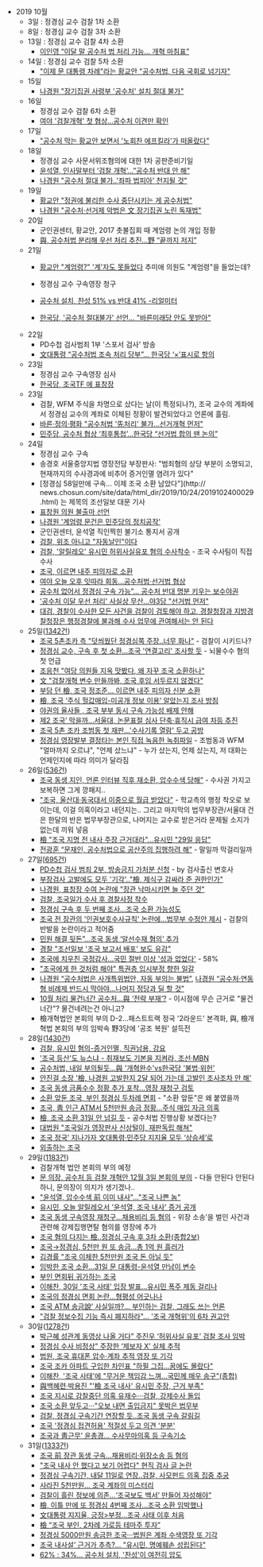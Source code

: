 * 2019 10월
    * 3일 : 정경심 교수 검찰 1차 소환
    * 8일 : 정경심 교수 검찰 3차 소환
    * 13일 : 정경심 교수 검찰 4차 소환
        * [이인영 “이달 말 공수처 법 처리 가능… 개혁 마침표”](https://news.naver.com/main/read.nhn?mode=LSD&mid=sec&sid1=100&oid=005&aid=0001248413)
    * 14일 : 정경심 교수 검찰 5차 소환
        * ["이제 문 대통령 차례"라는 황교안 "공수처법, 다음 국회로 넘기자"](https://news.naver.com/main/read.nhn?mode=LSD&mid=sec&sid1=100&oid=047&aid=0002243412)
    * 15일 
        * [나경원 "장기집권 사령부 '공수처' 설치 절대 불가"](https://news.naver.com/main/read.nhn?mode=LSD&mid=sec&sid1=100&oid=014&aid=0004309910)
    * 16일 
        * 정경심 교수 검찰 6차 소환
        * [여야 '검찰개혁' 첫 협상…공수처 이견만 확인](https://news.naver.com/main/read.nhn?mode=LSD&mid=sec&sid1=161&oid=422&aid=0000396987)
    * 17일
        * ["공수처 막는 황교안 보면서 '노회찬 에프킬라'가 떠올랐다"](https://news.naver.com/main/read.nhn?mode=LSD&mid=sec&sid1=100&oid=047&aid=0002243707)
    * 18일 
        * 정경심 교수 사문서위조혐의에 대한 1차 공판준비기일
        * [윤석열, 인사말부터 ‘검찰 개혁’…”공수처 반대 안 해”](https://news.naver.com/main/read.nhn?mode=LSD&mid=sec&sid1=102&oid=056&aid=0010754275)
        * [나경원 "공수처 절대 불가..'좌파 법피아' 천지될 것"](https://news.naver.com/main/read.nhn?mode=LSD&mid=sec&sid1=100&oid=014&aid=0004312049)
    * 19일
        * [황교안 "정권에 불리한 수사 중단시키는 게 공수처법"](https://news.naver.com/main/read.nhn?mode=LSD&mid=sec&sid1=100&oid=022&aid=0003406902)
        * [나경원 "공수처·선거제 악법은 文 장기집권 노린 독재법"](https://news.naver.com/main/read.nhn?mode=LSD&mid=sec&sid1=100&oid=003&aid=0009514046)
    * 20일
        * 군인권센터, 황교안, 2017 촛불집회 때 계엄령 논의 개입 정황     
        * [與, 공수처법 분리해 우선 처리 추진…野 “끝까지 저지”](https://news.naver.com/main/read.nhn?mode=LSD&mid=sec&sid1=100&oid=056&aid=0010754949)
    * 21일 
        * [황교안 "계엄령?" '계'자도 못들었다](https://www.edaily.co.kr/news/read?newsId=03614566622655544&mediaCodeNo=257) 추미애 의원도 "계엄령"을 들었는데?
              
        * 정경심 교수 구속영장 청구
        * [공수처 설치, 찬성 51% vs 반대 41% -리얼미터](https://news.naver.com/main/read.nhn?mode=LSD&mid=sec&sid1=100&oid=001&aid=0011157492)
        * [한국당, '공수처 절대불가' 선언... "바른미래당 안도 못받아"](https://news.naver.com/main/read.nhn?mode=LSD&mid=sec&sid1=100&oid=047&aid=0002244188)
    * 22일
        * PD수첩 검사범죄 1부 '스포서 검사' 방송
        * [文대통령 “공수처법 조속 처리 당부”… 한국당 ‘×’표시로 항의](https://news.naver.com/main/read.nhn?mode=LSD&mid=sec&sid1=100&oid=020&aid=0003248623)
    * 23일 
        * 정경심 교수 구속영장 심사
        * [한국당, 조국TF 에 표창장](https://news.joins.com/article/23611403)
    * 23일 
        * 검찰, WFM 주식을 차명으로 샀다는 날(이 특정되나?), 조국 교수의 계좌에서 정경심 교수의 계좌로 이체된 정황이 발견되었다고 언론에 흘림.
        * [바른·정의·평화 "공수처법 '先처리' 불가…선거개혁 먼저"](https://news.naver.com/main/read.nhn?mode=LSD&mid=sec&sid1=100&oid=002&aid=0002108124)
        * [민주당, 공수처 협상 ‘최후통첩’…한국당 “선거법 합의 땐 논의”](https://news.naver.com/main/read.nhn?mode=LSD&mid=sec&sid1=100&oid=028&aid=0002472296)
    * 24일
        * 정경심 교수 구속
        * 송경호 서울중앙지법 영장전담 부장판사: "범죄혐의 상당 부분이 소명되고, 현재까지의 수사경과에 비추어 증거인멸 염려가 있다"
        * [정경심 58일만에 구속… 이제 조국 소환 남았다"](http:// news.chosun.com/site/data/html_dir/2019/10/24/2019102400029.html) 는 제목의 조선일보 대문 기사
        * [표창원 의원 불출마 선언](https://www.facebook.com/cwpyo/posts/3366885406685508)
        * [나경원 '계엄령 문건은 민주당의 정치공작'](https://news.v.daum.net/v/20191024114802308)
        * 군인권센터, 윤석열 직인찍힌 불기소 통지서 공개
        * [검찰, 위조 아니고 "자동날인"이다](https://news.v.daum.net/v/20191024154602502?f=m)
        * [검찰, '알릴레오' 유시민 허위사실유포 혐의 수사착수](https://news.naver.com/main/read.nhn?mode=LPOD&mid=sec&oid=001&aid=0011167149&isYeonhapFlash=Y&rc=N) - 조국 수사팀이 직접 수사
        * [조국, 이르면 내주 피의자로 소환](https://news.naver.com/main/read.nhn?mode=LSD&mid=shm&sid1=102&oid=022&aid=0003408381)
        * [여야 오늘 오후 잇따라 회동...공수처법·선거법 협상](https://news.naver.com/main/read.nhn?mode=LSD&mid=sec&sid1=100&oid=052&aid=0001357203)
        * [공수처 없어서 정경심 구속 가능”… 공수처 반대 명분 키우는 보수야권](https://news.naver.com/main/read.nhn?mode=LSD&mid=sec&sid1=100&oid=469&aid=0000433793)
        * ['공수처 이달 우선 처리' 사실상 무산…야3당 "선거법 먼저"](https://news.naver.com/main/read.nhn?mode=LSD&mid=sec&sid1=100&oid=437&aid=0000222591)
        * [대검, 경찰이 수사한 모든 사건을 검찰이 검토해야 하고, 경찰청장과 지방경찰청장은 행정경찰에 불과해 수사 업무에 관여해서는 안 된다](https://n.news.naver.com/article/016/0001593974?lfrom=facebook)
    * 25일([1342건](https://search.naver.com/search.naver?&where=news&query=%EC%A1%B0%EA%B5%AD&sm=tab_pge&sort=0&photo=0&field=0&reporter_article=&pd=3&ds=2019.10.25&de=2019.10.25&docid=&nso=so:r,p:from20191025to20191025,a:all&mynews=0&cluster_rank=483&start=1&refresh_start=0))
        * [조국 5촌조카 측 "덧씌웠단 정경심쪽 주장..너무 화나"](https://news.v.daum.net/v/20191025160802684) - 검찰이 시키드나?
        * [정경심 교수, 구속 후 첫 소환…조국 '연결고리' 조사할 듯](https://news.naver.com/main/read.nhn?mode=LPOD&mid=sec&oid=001&aid=0011168336&isYeonhapFlash=Y&rc=N) - 뇌물수수 혐의 첫 언급
        * [조응천 "여당 의원들 지옥 맛봤다, 왜 자꾸 조국 소환하나"](https://news.naver.com/main/read.nhn?mode=LSD&mid=sec&sid1=100&oid=025&aid=0002947760)
        * [文 "검찰개혁 변수 만들까봐, 조국 후임 서두르지 않겠다"](https://news.naver.com/main/read.nhn?mode=LSD&mid=sec&sid1=100&oid=025&aid=0002947756)
        * [부담 던 檢, 조국 정조준… 이르면 내주 피의자 신분 소환](https://news.naver.com/main/read.nhn?mode=LSD&mid=sec&sid1=102&oid=022&aid=0003408574)
        * [檢, 조국 ‘주식 헐값매입-미공개 정보 이용’ 알았는지 조사 방침](https://news.naver.com/main/read.nhn?mode=LSD&mid=sec&sid1=102&oid=020&aid=0003249167)
        * [야권의 율사들 , 조국 부부 동시 구속 가능성 배제 안해](https://news.naver.com/main/read.nhn?mode=LSD&mid=sec&sid1=100&oid=119&aid=0002359966)
        * [제2 조국’ 막을까…서울대, 논문표절 심사 단축·휴직시 급여 차등 추진](https://news.naver.com/main/read.nhn?mode=LSD&mid=sec&sid1=102&oid=023&aid=0003482505)
        * [조국 5촌 조카 조범동 첫 재판…'수사기록 열람' 두고 공방](https://news.naver.com/main/read.nhn?mode=LSD&mid=sec&sid1=102&oid=008&aid=0004298513)
        * [정경심 영장발부 결정타는 본인 직접 녹음한 녹취파일](http://www.donga.com/news/article/all/20191025/98061285/1) - 조범동과 WFM "얼마까지 오르냐", "언제 샀느냐" - 누가 샀는지, 언제 샀는지, 저 대화는 언제인지에 따라 의미가 달라짐
    * 26일([536건](https://search.naver.com/search.naver?where=news&query=%EC%A1%B0%EA%B5%AD&sm=tab_opt&sort=0&photo=0&field=0&reporter_article=&pd=3&ds=2019.10.26&de=2019.10.26&docid=&nso=so%3Ar%2Cp%3Afrom20191026to20191026%2Ca%3Aall&mynews=0&refresh_start=0&related=0))
        * [조국 동생 지인, 언론 인터뷰 직후 재소환, 압수수색 당해”](http://www.gobalnews.com/news/articleView.html?idxno=28757) - 수사권 가지고 보복하면 그게 깡패지..
        * ["조국, 울산대·동국대서 이중으로 월급 받았다"](https://news.naver.com/main/read.nhn?mode=LSD&mid=sec&sid1=102&oid=023&aid=0003482620) - 학교측의 행정 착오로 보이는데, 이걸 의혹이라고 내던지는.. 그리고 마지막의 법무부장관/서울대 건은 한달의 반은 법무부장관으로, 나머지는 교수로 받은거라 문제될 소지가 없는데 끼워 넣음
        * [檢 "조국 지명 전 내사 주장 근거대라"…유시민 "29일 응답"](https://news.naver.com/main/read.nhn?mode=LSD&mid=sec&sid1=102&oid=009&aid=0004451902)
        * [전광훈 “문재인, 공수처법으로 공산주의 집행하려 해”](https://news.naver.com/main/read.nhn?mode=LSD&mid=sec&sid1=100&oid=081&aid=0003038699) - 말일까 막걸리일까
    * 27일[[695건](https://search.naver.com/search.naver?where=news&query=%EC%A1%B0%EA%B5%AD&sm=tab_opt&sort=0&photo=0&field=0&reporter_article=&pd=3&ds=2019.10.27&de=2019.10.27&docid=&nso=so%3Ar%2Cp%3Afrom20191027to20191027%2Ca%3Aall&mynews=0&refresh_start=0&related=0))
        * [PD수첩 검사 범죄 2부, 방송금지 가처분 신청](https://www.facebook.com/dreamy0001/posts/2848678751843848) - by 검사출신 변호사
        * [부장검사 고발에도 모두 '기각'.."檢, 제식구 감싸라 준 권한인가"](https://news.v.daum.net/v/20191027050131295?f=m)
        * [나경원, 표창장 수여 논란에 "장관 낙마시키면 늘 주던 것"](https://news.v.daum.net/v/20191027124020509)
        * [검찰, 조국일가 수사 후 경찰사정 착수](http://www.mhj21.com/125223?fbclid=IwAR1ySZ0TYGYEu3xWoHAybSM3yY6YK1e1Qhq2CLv3fdAVWP-BbwRiSWIw4L4)
        * [정경심 구속 후 두 번째 조사…조국 소환 가능성도](https://news.naver.com/main/read.nhn?mode=LSD&mid=sec&sid1=102&oid=422&aid=0000398489)
        * [조국 전 장관의 '인권보호수사규칙' 논란에…법무부 수정안 제시](https://news.naver.com/main/read.nhn?mode=LSD&mid=sec&sid1=102&oid=001&aid=0011172087) - 검찰의 반발을 논란이라고 적어줌
        * [민원 해결 뒷돈”…조국 동생 ‘알선수재 혐의’ 추가](https://news.naver.com/main/read.nhn?mode=LSD&mid=sec&sid1=102&oid=449&aid=0000180121)
        * [경찰 "조선일보 '조국 보고서 배포' 보도 유감"](https://news.naver.com/main/read.nhn?mode=LSD&mid=sec&sid1=102&oid=006&aid=0000099410)
        * [조국에 치우친 국정감사...국민 절반 이상 '성과 없었다'](http://www.daejonilbo.com/news/newsitem.asp?pk_no=1393322) - 58%
        * ["조국에게 한 것처럼 해야" 특권층 입시부정 향한 일갈](https://news.naver.com/main/read.nhn?mode=LSD&mid=sec&sid1=102&oid=047&aid=0002244825)
        * [나경원 “공수처법은 사개특위법안, 자동 부의는 불법”](https://news.naver.com/main/read.nhn?mode=LSD&mid=sec&sid1=100&oid=056&aid=0010757378), [나경원 “공수처·연동형 비례제 반드시 막아야…나머지 정당과 딜 할 것”](https://news.naver.com/main/read.nhn?mode=LSD&mid=sec&sid1=100&oid=028&aid=0002472639)
        * [10월 처리 물건너간 공수처…與 ‘전략 부재’?](https://news.naver.com/main/read.nhn?mode=LSD&mid=sec&sid1=100&oid=056&aid=0010757392) - 이시점에 무슨 근거로 "물건너간"? 물건네려는건 아니고?
        * 檢개혁법안 본회의 부의 D-2…패스트트랙 정국 '2라운드' 본격화, 與, 檢개혁법 본회의 부의 임박속 野3당에 '공조 복원' 설득전
    * 28일([1430건](https://search.naver.com/search.naver?where=news&query=%EC%A1%B0%EA%B5%AD&sm=tab_opt&sort=0&photo=0&field=0&reporter_article=&pd=3&ds=2019.10.28&de=2019.10.28&docid=&nso=so%3Ar%2Cp%3Afrom20191028to20191028%2Ca%3Aall&mynews=0&refresh_start=0&related=0))
        * [검찰, 유시민 혐의-증거인멸, 직권남용, 강요](https://news.v.daum.net/v/20191028163341773)
        * ['조국 등산'도 뉴스냐 - 취재보도 기본을 지켜라, 조선·MBN](http://www.idomin.com/news/articleView.html?idxno=711236)
        * [공수처법, 내일 부의될듯…與 '개혁완수'vs한국당 '불법·위헌'](https://news.naver.com/main/read.nhn?mode=LPOD&mid=sec&oid=001&aid=0011174277&isYeonhapFlash=Y&rc=N)
        * [안진걸 소장 '檢, 나경원 고발한지 2달 되어 가는데 고발인 조사조차 안 해'](https://news.v.daum.net/v/20191028113416257)
        * [조국 동생 금품수수 정황 추가 포착…영장 재청구 검토](https://news.naver.com/main/read.nhn?mode=LSD&mid=sec&sid1=102&oid=001&aid=0011173861)
        * [소환 앞둔 조국, 부인 정경심 두차례 면회](https://news.naver.com/main/read.nhn?mode=LSD&mid=sec&sid1=102&oid=422&aid=0000398636) - "소환 앞둔"은 왜 붙였을까
        * [조국, 靑 인근 ATM서 5천만원 송금 정황…주식 매입 자금 의혹](https://news.naver.com/main/read.nhn?mode=LSD&mid=sec&sid1=102&oid=448&aid=0000285100)
        * [檢, 조국 소환 31일 안 넘길 듯](https://news.naver.com/main/read.nhn?mode=LSD&mid=sec&sid1=102&oid=014&aid=0004317432) - 공수처법 진행상황 보겠다는?
        * [대법원 "조국일가 영장판사 신상털이, 재판독립 해쳐"](https://news.naver.com/main/read.nhn?mode=LSD&mid=sec&sid1=102&oid=025&aid=0002948195)
        * [조국 정국’ 지나가자 文대통령·민주당 지지율 모두 ‘상승세’로](https://news.naver.com/main/read.nhn?mode=LSD&mid=sec&sid1=100&oid=022&aid=0003409220)
        * [외출하는 조국](https://news.naver.com/main/read.nhn?mode=LSD&mid=sec&sid1=102&oid=421&aid=0004273356)
    * 29일([1183건](https://search.naver.com/search.naver?where=news&query=%EC%A1%B0%EA%B5%AD&sm=tab_opt&sort=0&photo=0&field=0&reporter_article=&pd=3&ds=2019.10.29&de=2019.10.29&docid=&nso=so%3Ar%2Cp%3Afrom20191029to20191029%2Ca%3Aall&mynews=0&refresh_start=0&related=0))
        * 검찰개혁 법안 본회의 부의 예정
        * [문 의장, 공수처 등 검찰 개혁안 12월 3일 본회의 부의](https://news.naver.com/main/read.nhn?mode=LSD&mid=sec&sid1=100&oid=055&aid=0000768426) - 다들 안된다 안된다 하니, 문의장이 의지가 생기겠나..
        * ["윤석열, 압수수색 前 이미 내사"…"조국 나쁜 놈"](https://news.naver.com/main/read.nhn?mode=LSD&mid=sec&sid1=102&oid=214&aid=0000989771)
        * [유시민, 오늘 알릴레오서 '윤석열, 조국 내사' 증거 공개](https://news.naver.com/main/read.nhn?mode=LSD&mid=sec&sid1=100&oid=001&aid=0011174652)
        * [조국 동생 구속영장 재청구…채용비리 등 혐의](https://news.naver.com/main/read.nhn?mode=LSD&mid=sec&sid1=102&oid=422&aid=0000398811) - 위장 소송’을 벌인 사건과 관련해 강제집행면탈 혐의를 영장에 추가 
        * [조국 혐의 다지는 檢..정경심 구속 후 3차 소환(종합2보)](https://news.naver.com/main/read.nhn?mode=LSD&mid=sec&sid1=102&oid=014&aid=0004318022)
        * [조국→정경심, 5천만 원 또 송금…총 1억 원 흘러가](https://news.naver.com/main/read.nhn?mode=LSD&mid=sec&sid1=102&oid=449&aid=0000180205)
        * [김경률 "조국 이체한 5천만원 조국 돈 아닐 듯”](https://radio.ytn.co.kr/program/?f=2&id=65791&s_mcd=0214&s_hcd=01)
        * [임박한 조국 소환…31일 문 대통령-윤석열 만남이 변수](https://news.naver.com/main/read.nhn?mode=LSD&mid=sec&sid1=102&oid=057&aid=0001391771)
        * [부인 면회뒤 귀가하는 조국](https://news.naver.com/main/read.nhn?mode=LSD&mid=sec&sid1=100&oid=018&aid=0004502985)
        * [이해찬, 30일 '조국 사태' 입장 발표...유시민 폭주 제동 걸리나](http://www.m-i.kr/news/articleView.html?idxno=650193)
        * [조국의 정경심 면회 논란…형평성 어긋나나](https://search.naver.com/p/crd/rd?m=1&px=377&py=444&sx=377&sy=144&p=UkmXRsprvN8ssmcX2Jdssssss%2FG-058404&q=%EC%A1%B0%EA%B5%AD&ie=utf8&rev=1&ssc=tab.news.all&f=news&w=news&s=598TDn%2BmmgvRD9IqFaqjoA%3D%3D&time=1572367977663&a=nws*e.nav&r=74&i=88156f73_000000000000000000285171&u=https%3A%2F%2Fnews.naver.com%2Fmain%2Fread.nhn%3Fmode%3DLSD%26mid%3Dsec%26sid1%3D102%26oid%3D448%26aid%3D0000285171)
        * [조국 ATM 송금說’ 사실일까?... 부인하는 검찰, 그래도 쓰는 언론](http://www.ajunews.com/view/20191029141612474)
        * ["검찰 정보수집 기능 즉시 폐지하라"… '조국 개혁위'의 6차 권고안](http://www.newdaily.co.kr/site/data/html/2019/10/28/2019102800235.html)
    * 30일([1278건](https://search.naver.com/search.naver?where=news&query=%EC%A1%B0%EA%B5%AD&sm=tab_opt&sort=0&photo=0&field=0&reporter_article=&pd=3&ds=2019.10.30&de=2019.10.30&docid=&nso=so%3Ar%2Cp%3Afrom20191030to20191030%2Ca%3Aall&mynews=0&refresh_start=0&related=0))
        * [박근혜 성관계 동영상 나올 거다” 주진우 ‘허위사실 유포’ 검찰 조사 임박](http://ilyo.co.kr/?ac=article_view&entry_id=351852)
        * [정경심 수사 비정상” 주장한 ‘제보자 X’ 실체 추적](http://ilyo.co.kr/?ac=article_view&entry_id=351789)
        * [법원, 조국 휴대폰 압수·계좌 추적 영장 또 기각](https://news.v.daum.net/v/20191030170703840?f=m)
        * [조국 조카 아파트 구입한 차인표 "하필 그집…꿈에도 몰랐다"](https://news.joins.com/article/23619851)
        * [이해찬, '조국 사태'에 "무거운 책임감 느껴…국민께 매우 송구"(종합)](https://news.naver.com/main/read.nhn?mode=LSD&mid=sec&sid1=100&oid=001&aid=0011178675)
        * [與백혜련·박용진 "'檢 조국 내사' 유시민 주장, 근거 부족"](https://news.naver.com/main/read.nhn?mode=LSD&mid=sec&sid1=100&oid=023&aid=0003483459)
        * [조국 지시로 감찰중단 의혹 유재수···검찰, 강제수사 돌입](https://news.naver.com/main/read.nhn?mode=LSD&mid=sec&sid1=102&oid=025&aid=0002949001)
        * [조국 소환 앞두고···"오보 내면 출입금지" 못박은 법무부](https://news.naver.com/main/read.nhn?mode=LSD&mid=sec&sid1=102&oid=025&aid=0002949017)
        * [검찰, 정경심 구속기간 연장할 듯..조국 동생 구속 갈림길](https://news.naver.com/main/read.nhn?mode=LSD&mid=sec&sid1=102&oid=014&aid=0004318882)
        * [조국 '정경심 접견허용' 적절성 두고 의견 '분분'](https://news.naver.com/main/read.nhn?mode=LSD&mid=sec&sid1=102&oid=079&aid=0003285426)
        * [조국과 靑근무’ 윤총경… 수사무마의혹 등 구속기소](https://news.naver.com/main/read.nhn?mode=LSD&mid=sec&sid1=102&oid=020&aid=0003250092)
    * 31일([1333건](https://search.naver.com/search.naver?where=news&query=%EC%A1%B0%EA%B5%AD&sm=tab_opt&sort=0&photo=0&field=0&reporter_article=&pd=3&ds=2019.10.31&de=2019.10.31&docid=&nso=so%3Ar%2Cp%3Afrom20191031to20191031%2Ca%3Aall&mynews=0&refresh_start=0&related=0))
        * [조국 前 장관 동생 구속…채용비리·위장소송 등 혐의](https://news.naver.com/main/read.nhn?mode=LSD&mid=sec&sid1=102&oid=055&aid=0000769143)
        * ["조국 내사 안 했다고 보기 어렵다" 현직 검사 글 논란](https://news.naver.com/main/read.nhn?mode=LSD&mid=sec&sid1=102&oid=437&aid=0000223196)
        * [정경심 구속기간, 내달 11일로 연장..검찰, 사모펀드 의혹 집중 추궁](https://news.v.daum.net/v/20191031225102712)
        * [사라진 5천만원... 조국 계좌의 미스터리](https://news.naver.com/main/read.nhn?mode=LSD&mid=sec&sid1=102&oid=047&aid=0002245287)
        * [검찰이 흘린 정보에 의존…‘조국보도 백서’ 만들어 자성해야”](https://news.naver.com/main/read.nhn?mode=LSD&mid=sec&sid1=102&oid=028&aid=0002473260)
        * [檢, 이틀 만에 또 정경심 4번째 조사…조국 소환 임박했나](https://news.naver.com/main/read.nhn?mode=LSD&mid=sec&sid1=102&oid=025&aid=0002949278)
        * [文대통령 지지율, 긍정>부정…조국 사태 이후 처음](https://news.naver.com/main/read.nhn?mode=LSD&mid=sec&sid1=100&oid=079&aid=0003285993)
        * [檢 “조국 부인, 2차례 가로등 테마주 투자”](https://news.naver.com/main/read.nhn?mode=LSD&mid=sec&sid1=102&oid=020&aid=0003250394)
        * [정경심 5000만원 송금한 조국···법원은 계좌 수색영장 또 기각](https://news.naver.com/main/read.nhn?mode=LSD&mid=sec&sid1=102&oid=025&aid=0002949310)
        * [조국 내사설’ 근거가 추측?… "유시민, 명예훼손 성립된다"](http://www.newdaily.co.kr/site/data/html/2019/10/31/2019103100259.html)
        * [62% : 34%... 공수처 설치, '찬성'이 여전히 압도](https://news.naver.com/main/read.nhn?mode=LSD&mid=sec&sid1=102&oid=047&aid=0002245084)
